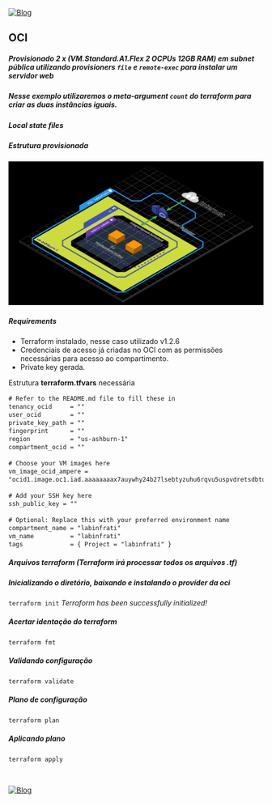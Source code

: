 [![Blog](https://img.shields.io/website?down_color=blue&down_message=infrati.dev&label=Blog&logo=ghost&logoColor=green&style=for-the-badge&up_color=blue&up_message=infrati.dev&url=https%3A%2F%2Finfrati.dev)](https://infrati.dev)

## OCI
##### Provisionado 2 x (VM.Standard.A1.Flex 2 OCPUs 12GB RAM) em subnet pública utilizando provisioners `file` e `remote-exec` para instalar um servidor web
##### Nesse exemplo utilizaremos o meta-argument `count` do terraform para criar as duas instâncias iguais.
##### Local state files

##### Estrutura provisionada

![Estrutura](../images/02-2xStdA1Flex-CloudInit.png)

##### Requirements

* Terraform instalado, nesse caso utilizado v1.2.6
* Credenciais de acesso já criadas no OCI com as permissões necessárias para acesso ao compartimento.
* Private key gerada.

Estrutura **terraform.tfvars** necessária

```
# Refer to the README.md file to fill these in
tenancy_ocid     = ""
user_ocid        = ""
private_key_path = ""
fingerprint      = ""
region           = "us-ashburn-1"
compartment_ocid = ""

# Choose your VM images here
vm_image_ocid_ampere = "ocid1.image.oc1.iad.aaaaaaaax7auywhy24b27lsebtyzuhu6rqvu5uspvdretsdbtuovoely4iha"

# Add your SSH key here
ssh_public_key = ""

# Optional: Replace this with your preferred environment name
compartment_name = "labinfrati"
vm_name          = "labinfrati"
tags             = { Project = "labinfrati" }
```

##### Arquivos terraform (Terraform irá processar todos os arquivos .tf)

##### Inicializando o diretório, baixando e instalando o provider da oci
`terraform init`
*Terraform has been successfully initialized!*

##### Acertar identação do terraform
`terraform fmt`

##### Validando configuração
`terraform validate`

##### Plano de configuração
`terraform plan`

##### Aplicando plano
`terraform apply`

<br>

[![Blog](https://img.shields.io/website?down_color=blue&down_message=infrati.dev&label=Blog&logo=ghost&logoColor=green&style=for-the-badge&up_color=blue&up_message=infrati.dev&url=https%3A%2F%2Finfrati.dev)](https://infrati.dev)



